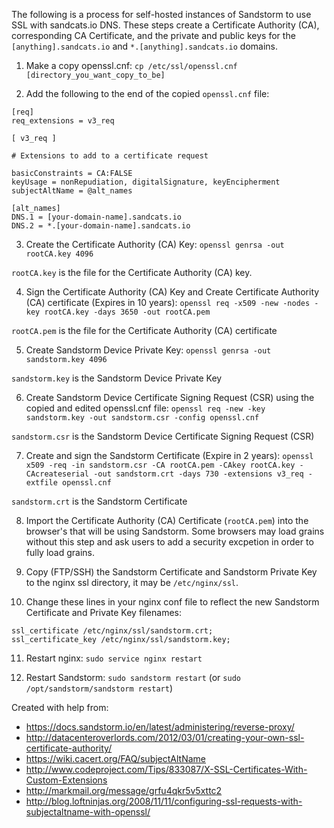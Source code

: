 The following is a process for self-hosted instances of Sandstorm to use SSL with sandcats.io DNS. These steps create a Certificate Authority (CA), corresponding CA Certificate, and the private and public keys for the `[anything].sandcats.io` and `*.[anything].sandcats.io` domains.

1. Make a copy openssl.cnf:
  `cp /etc/ssl/openssl.cnf [directory_you_want_copy_to_be]`

2. Add the following to the end of the copied `openssl.cnf` file:
  ```
  [req]
  req_extensions = v3_req

  [ v3_req ]

  # Extensions to add to a certificate request

  basicConstraints = CA:FALSE
  keyUsage = nonRepudiation, digitalSignature, keyEncipherment
  subjectAltName = @alt_names

  [alt_names]
  DNS.1 = [your-domain-name].sandcats.io
  DNS.2 = *.[your-domain-name].sandcats.io
  ```
3. Create the Certificate Authority (CA) Key:
  `openssl genrsa -out rootCA.key 4096`

  `rootCA.key` is the file for the Certificate Authority (CA) key.

4. Sign the Certificate Authority (CA) Key and Create Certificate Authority (CA) certificate (Expires in 10 years):
  `openssl req -x509 -new -nodes -key rootCA.key -days 3650 -out rootCA.pem`

  `rootCA.pem` is the file for the Certificate Authority (CA) certificate

5. Create Sandstorm Device Private Key:
  `openssl genrsa -out sandstorm.key 4096`

  `sandstorm.key` is the Sandstorm Device Private Key

6. Create Sandstorm Device Certificate Signing Request (CSR) using the copied and edited openssl.cnf file:
  `openssl req -new -key sandstorm.key -out sandstorm.csr -config openssl.cnf`

  `sandstorm.csr` is the Sandstorm Device Certificate Signing Request (CSR)

7. Create and sign the Sandstorm Certificate (Expire in 2 years):
  `openssl x509 -req -in sandstorm.csr -CA rootCA.pem -CAkey rootCA.key -CAcreateserial -out sandstorm.crt -days 730 -extensions v3_req -extfile openssl.cnf`

  `sandstorm.crt` is the Sandstorm Certificate

8. Import the Certificate Authority (CA) Certificate (`rootCA.pem`) into the browser's that will be using Sandstorm. Some browsers may load grains without this step and ask users to add a security excpetion in order to fully load grains.

9. Copy (FTP/SSH) the Sandstorm Certificate and Sandstorm Private Key to the nginx ssl directory, it may be `/etc/nginx/ssl`.

10. Change these lines in your nginx conf file to reflect the new Sandstorm Certificate and Private Key filenames:
  ```
  ssl_certificate /etc/nginx/ssl/sandstorm.crt;
  ssl_certificate_key /etc/nginx/ssl/sandstorm.key;
  ```
11. Restart nginx:
  `sudo service nginx restart`

12. Restart Sandstorm:
  `sudo sandstorm restart` (or `sudo /opt/sandstorm/sandstorm restart`)


Created with help from:
* https://docs.sandstorm.io/en/latest/administering/reverse-proxy/
* http://datacenteroverlords.com/2012/03/01/creating-your-own-ssl-certificate-authority/
* https://wiki.cacert.org/FAQ/subjectAltName
* http://www.codeproject.com/Tips/833087/X-SSL-Certificates-With-Custom-Extensions
* http://markmail.org/message/grfu4qkr5v5xttc2
* http://blog.loftninjas.org/2008/11/11/configuring-ssl-requests-with-subjectaltname-with-openssl/
